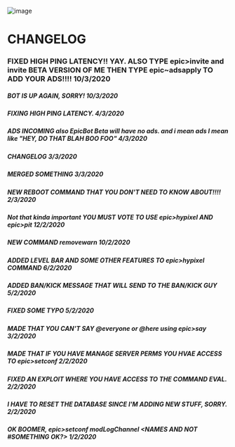 ![image](https://cdn.discordapp.com/attachments/671678458941800451/676450982002950184/1177_Pensive_Weird.gif)
# CHANGELOG
### FIXED HIGH PING LATENCY!! YAY. ALSO TYPE epic>invite and invite BETA VERSION OF ME THEN TYPE epic~adsapply TO ADD YOUR ADS!!!! 10/3/2020
##### BOT IS UP AGAIN, SORRY! 10/3/2020
##### FIXING HIGH PING LATENCY. 4/3/2020
##### ADS INCOMING also EpicBot Beta will have no ads. and i mean ads I mean like "HEY, DO THAT BLAH BOO FOO" 4/3/2020
##### CHANGELOG 3/3/2020
##### MERGED SOMETHING 3/3/2020
##### NEW REBOOT COMMAND THAT YOU DON'T NEED TO KNOW ABOUT!!!! 2/3/2020
##### **Not that kinda important** YOU MUST VOTE TO USE epic>hypixel AND epic>pit 12/2/2020
##### NEW COMMAND removewarn 10/2/2020
##### ADDED LEVEL BAR AND SOME OTHER FEATURES TO epic>hypixel COMMAND 6/2/2020
##### ADDED BAN/KICK MESSAGE THAT WILL SEND TO THE BAN/KICK GUY 5/2/2020
##### FIXED SOME TYPO 5/2/2020
##### MADE THAT YOU CAN'T SAY @everyone or @here using epic>say 3/2/2020
##### MADE THAT IF YOU HAVE MANAGE SERVER PERMS YOU HVAE ACCESS TO epic>setconf 2/2/2020 
##### FIXED AN EXPLOIT WHERE YOU HAVE ACCESS TO THE COMMAND EVAL. 2/2/2020
##### I HAVE TO RESET THE DATABASE SINCE I'M ADDING NEW STUFF, SORRY. 2/2/2020
##### OK BOOMER, epic>setconf modLogChannel <NAMES AND NOT #SOMETHING OK?> 1/2/2020
